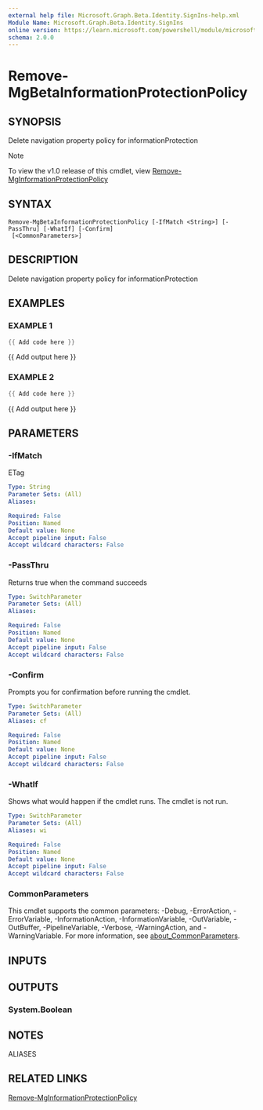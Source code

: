 ```yaml
---
external help file: Microsoft.Graph.Beta.Identity.SignIns-help.xml
Module Name: Microsoft.Graph.Beta.Identity.SignIns
online version: https://learn.microsoft.com/powershell/module/microsoft.graph.beta.identity.signins/remove-mgbetainformationprotectionpolicy
schema: 2.0.0
---
```


# Remove-MgBetaInformationProtectionPolicy

## SYNOPSIS
Delete navigation property policy for informationProtection

> [!NOTE]
> To view the v1.0 release of this cmdlet, view [Remove-MgInformationProtectionPolicy](/powershell/module/Microsoft.Graph.Identity.SignIns/Remove-MgInformationProtectionPolicy?view=graph-powershell-v1.0)

## SYNTAX

```
Remove-MgBetaInformationProtectionPolicy [-IfMatch <String>] [-PassThru] [-WhatIf] [-Confirm]
 [<CommonParameters>]
```

## DESCRIPTION
Delete navigation property policy for informationProtection

## EXAMPLES

### EXAMPLE 1
```powershell
{{ Add code here }}
```

{{ Add output here }}

### EXAMPLE 2
```powershell
{{ Add code here }}
```

{{ Add output here }}

## PARAMETERS

### -IfMatch
ETag

```yaml
Type: String
Parameter Sets: (All)
Aliases:

Required: False
Position: Named
Default value: None
Accept pipeline input: False
Accept wildcard characters: False
```

### -PassThru
Returns true when the command succeeds

```yaml
Type: SwitchParameter
Parameter Sets: (All)
Aliases:

Required: False
Position: Named
Default value: None
Accept pipeline input: False
Accept wildcard characters: False
```

### -Confirm
Prompts you for confirmation before running the cmdlet.

```yaml
Type: SwitchParameter
Parameter Sets: (All)
Aliases: cf

Required: False
Position: Named
Default value: None
Accept pipeline input: False
Accept wildcard characters: False
```

### -WhatIf
Shows what would happen if the cmdlet runs.
The cmdlet is not run.

```yaml
Type: SwitchParameter
Parameter Sets: (All)
Aliases: wi

Required: False
Position: Named
Default value: None
Accept pipeline input: False
Accept wildcard characters: False
```

### CommonParameters
This cmdlet supports the common parameters: -Debug, -ErrorAction, -ErrorVariable, -InformationAction, -InformationVariable, -OutVariable, -OutBuffer, -PipelineVariable, -Verbose, -WarningAction, and -WarningVariable. For more information, see [about_CommonParameters](http://go.microsoft.com/fwlink/?LinkID=113216).

## INPUTS

## OUTPUTS

### System.Boolean
## NOTES

ALIASES

## RELATED LINKS
[Remove-MgInformationProtectionPolicy](/powershell/module/Microsoft.Graph.Identity.SignIns/Remove-MgInformationProtectionPolicy?view=graph-powershell-v1.0)
